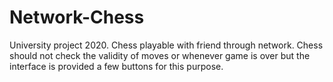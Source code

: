 # Network-Chess
University project 2020. Chess playable with friend through network. Chess should not check the validity of moves or whenever game is over but the interface is provided a few buttons for this purpose. 
